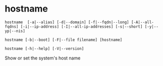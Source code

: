 # hostname

```
hostname  [-a|--alias] [-d|--domain] [-f|--fqdn|--long] [-A|--all-fqdns] [-i|--ip-address] [-I|--all-ip-addresses] [-s|--short] [-y|--yp|--nis]

hostname [-b|--boot] [-F|--file filename] [hostname]

hostname [-h|--help] [-V|--version]
```

Show or set the system's host name
